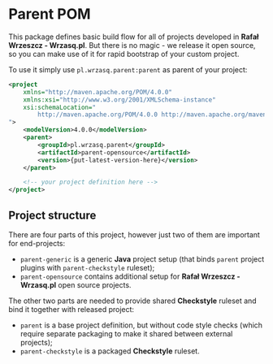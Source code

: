 <!---
# This file is part of the pl.wrzasq.parent.
#
# @license http://mit-license.org/ The MIT license
# @copyright 2015, 2017, 2019 © by Rafał Wrzeszcz - Wrzasq.pl.
-->

# Parent POM

This package defines basic build flow for all of projects developed in **Rafał Wrzeszcz - Wrzasq.pl**. But there is no magic - we release it open source, so you can make use of it for rapid bootstrap of your custom project.

To use it simply use `pl.wrzasq.parent:parent` as parent of your project:

```xml
<project
    xmlns="http://maven.apache.org/POM/4.0.0"
    xmlns:xsi="http://www.w3.org/2001/XMLSchema-instance"
    xsi:schemaLocation="
        http://maven.apache.org/POM/4.0.0 http://maven.apache.org/maven-v4_0_0.xsd
">
    <modelVersion>4.0.0</modelVersion>
    <parent>
        <groupId>pl.wrzasq.parent</groupId>
        <artifactId>parent-opensource</artifactId>
        <version>{put-latest-version-here}</version>
    </parent>

    <!-- your project definition here -->
</project>
```

## Project structure

There are four parts of this project, however just two of them are important for end-projects:

-   `parent-generic` is a generic **Java** project setup (that binds `parent` project plugins with `parent-checkstyle` ruleset);
-   `parent-opensource` contains additional setup for **Rafał Wrzeszcz - Wrzasq.pl** open source projects.

The other two parts are needed to provide shared **Checkstyle** ruleset and bind it together with released project:

-   `parent` is a base project definition, but without code style checks (which require separate packaging to make it shared between external projects);
-   `parent-checkstyle` is a packaged **Checkstyle** ruleset.
